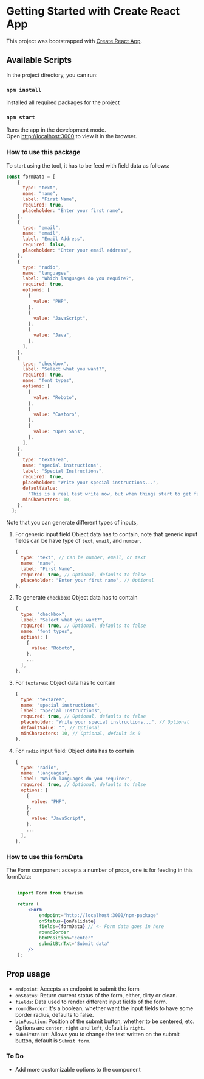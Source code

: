 # Getting Started with Create React App

This project was bootstrapped with [Create React App](https://github.com/facebook/create-react-app).

## Available Scripts

In the project directory, you can run:

### `npm install`

installed all required packages for the project

### `npm start`

Runs the app in the development mode.\
Open [http://localhost:3000](http://localhost:3000) to view it in the browser.

### How to use this package

To start using the tool, it has to be feed with field data as follows:

```js
const formData = [
    {
      type: "text",
      name: "name",
      label: "First Name",
      required: true,
      placeholder: "Enter your first name",
    },
    {
      type: "email",
      name: "email",
      label: "Email Address",
      required: false,
      placeholder: "Enter your email address",
    },
    {
      type: "radio",
      name: "languages",
      label: "Which languages do you require?",
      required: true,
      options: [
        {
          value: "PHP",
        },
        {
          value: "JavaScript",
        },
        {
          value: "Java",
        },
      ],
    },
    {
      type: "checkbox",
      label: "Select what you want?",
      required: true,
      name: "font types",
      options: [
        {
          value: "Roboto",
        },
        {
          value: "Castoro",
        },
        {
          value: "Open Sans",
        },
      ],
    },
    {
      type: "textarea",
      name: "special instructions",
      label: "Special Instructions",
      required: true,
      placeholder: "Write your special instructions...",
      defaultValue:
        "This is a real test write now, but when things start to get fun, that's when you change things.",
      minCharacters: 10,
    },
  ];
```

Note that you can generate different types of inputs,
1. For generic input field
    Object data has to contain, note that generic input fields can be have type of `text`, `email`, and `number`.

    ```js
    {
      type: "text", // Can be number, email, or text
      name: "name",
      label: "First Name",
      required: true, // Optional, defaults to false
      placeholder: "Enter your first name", // Optional
    },
    ```

2. To generate `checkbox`:
    Object data has to contain 
    ```js
    {
      type: "checkbox",
      label: "Select what you want?",
      required: true, // Optional, defaults to false
      name: "font types",
      options: [
        {
          value: "Roboto",
        },
        ...
      ],
    },
    ```
3. For `textarea`:
    Object data has to contain 
    ```js
    {
      type: "textarea",
      name: "special instructions",
      label: "Special Instructions",
      required: true, // Optional, defaults to false
      placeholder: "Write your special instructions...", // Optional
      defaultValue: "", // Optional
      minCharacters: 10, // Optional, default is 0
    },
    ```
4. For `radio` input field:
    Object data has to contain

    ```js
    {
      type: "radio",
      name: "languages",
      label: "Which languages do you require?",
      required: true, // Optional, defaults to false
      options: [
        {
          value: "PHP",
        },
        {
          value: "JavaScript",
        },
        ...
      ],
    },
    ```

### How to use this formData

The Form component accepts a number of props, one is for feeding in this formData:

```jsx

    import Form from travism

    return (
        <Form
            endpoint="http://localhost:3000/npm-package"
            onStatus={onValidate}
            fields={formData} // <- Form data goes in here 
            roundBorder
            btnPosition="center"
            submitBtnTxt="Submit data"
        />
    );
```

## Prop usage
* `endpoint`: Accepts an endpoint to submit the form
* `onStatus`: Return current status of the form, either, dirty or clean.
* `fields`: Data used to render different input fields of the form.
* `roundBorder`: It's a boolean, whether want the input fields to have some border radius, defaults to false.
* `btnPosition`: Position of the submit button, whether to be centered, etc. Options are `center`, `right` and `left`, default is `right`.
* `submitBtnTxt`: Allows you to change the text written on the submit button, default is `Submit form`.

### To Do
* Add more customizable options to the component
